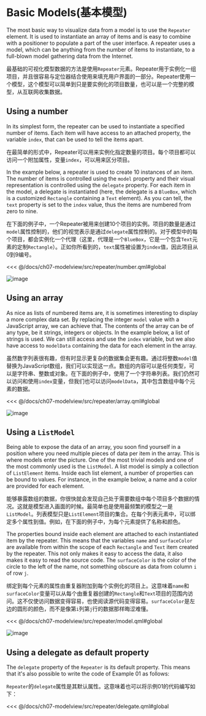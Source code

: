 # Basic Models(基本模型)

The most basic way to visualize data from a model is to use the `Repeater` element. It is used to instantiate an array of items and is easy to combine with a positioner to populate a part of the user interface. A repeater uses a model, which can be anything from the number of items to instantiate, to a full-blown model gathering data from the Internet.

最基础的可视化模型数据的方法是使用`Repeater`元素。Repeater用于实例化一组项目，并且很容易与定位器结合使用来填充用户界面的一部分。Repeater使用一个模型，这个模型可以简单到只是要实例化的项目数量，也可以是一个完整的模型，从互联网收集数据。

## Using a number

In its simplest form, the repeater can be used to instantiate a specified number of items. Each item will have access to an attached property, the variable `index`, that can be used to tell the items apart. 

在最简单的形式中，Repeater可以用来实例化指定数量的项目。每个项目都可以访问一个附加属性，变量`index`，可以用来区分项目。

In the example below, a repeater is used to create 10 instances of an item. The number of items is controlled using the `model` property and their visual representation is controlled using the `delegate` property. For each item in the model, a delegate is instantiated (here, the delegate is a `BlueBox`, which is a customized `Rectangle` containing a `Text` element). As you can tell, the `text` property is set to the `index` value, thus the items are numbered from zero to nine.

在下面的例子中，一个Repeater被用来创建10个项目的实例。项目的数量是通过`model`属性控制的，他们的视觉表示是通过`delegate`属性控制的。对于模型中的每个项目，都会实例化一个代理（这里，代理是一个`BlueBox`，它是一个包含`Text`元素的定制`Rectangle`）。正如你所看到的，`text`属性被设置为`index`值，因此项目从0到9编号。


<<< @/docs/ch07-modelview/src/repeater/number.qml#global

![image](./assets/automatic/repeater-number.png)

## Using an array

As nice as lists of numbered items are, it is sometimes interesting to display a more complex data set. By replacing the integer `model` value with a JavaScript array, we can achieve that. The contents of the array can be of any type, be it strings, integers or objects. In the example below, a list of strings is used. We can still access and use the `index` variable, but we also have access to `modelData` containing the data for each element in the array.

虽然数字列表很有趣，但有时显示更复杂的数据集会更有趣。通过将整数`model`值替换为JavaScript数组，我们可以实现这一点。数组的内容可以是任何类型，可以是字符串、整数或对象。在下面的例子中，使用了一个字符串列表。我们仍然可以访问和使用`index`变量，但我们也可以访问`modelData`，其中包含数组中每个元素的数据。

<<< @/docs/ch07-modelview/src/repeater/array.qml#global

![image](./assets/automatic/repeater-array.png)

## Using a `ListModel`

Being able to expose the data of an array, you soon find yourself in a position where you need multiple pieces of data per item in the array. This is where models enter the picture. One of the most trivial models and one of the most commonly used is the `ListModel`. A list model is simply a collection of `ListElement` items. Inside each list element, a number of properties can be bound to values. For instance, in the example below, a name and a color are provided for each element.

能够暴露数组的数据，你很快就会发现自己处于需要数组中每个项目多个数据的情况。这就是模型进入画面的时候。最简单也是使用最频繁的模型之一是`ListModel`。列表模型只是`ListElement`项目的集合。在每个列表元素中，可以绑定多个属性到值。例如，在下面的例子中，为每个元素提供了名称和颜色。


The properties bound inside each element are attached to each instantiated item by the repeater. This means that the variables `name` and `surfaceColor` are available from within the scope of each `Rectangle` and `Text` item created by the repeater. This not only makes it easy to access the data, it also makes it easy to read the source code. The `surfaceColor` is the color of the circle to the left of the name, not something obscure as data from column `i` of row `j`.

绑定到每个元素的属性由重复器附加到每个实例化的项目上。这意味着`name`和`surfaceColor`变量可以从每个由重复器创建的`Rectangle`和`Text`项目的范围内访问。这不仅使访问数据变得容易，也使阅读源代码变得容易。`surfaceColor`是左边的圆形的颜色，而不是像第`i`列第`j`行的数据那样晦涩难懂。


<<< @/docs/ch07-modelview/src/repeater/model.qml#global

![image](./assets/automatic/repeater-model.png)

## Using a delegate as default property

The `delegate` property of the `Repeater` is its default property. This means that it's also possible to write the code of Example 01 as follows:

`Repeater`的`delegate`属性是其默认属性。这意味着也可以将示例01的代码编写如下：


<<< @/docs/ch07-modelview/src/repeater/delegate.qml#global
